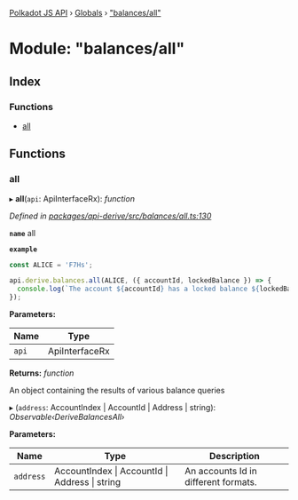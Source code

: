 [Polkadot JS API](../README.md) › [Globals](../globals.md) › ["balances/all"](_balances_all_.md)

# Module: "balances/all"

## Index

### Functions

* [all](_balances_all_.md#all)

## Functions

###  all

▸ **all**(`api`: ApiInterfaceRx): *function*

*Defined in [packages/api-derive/src/balances/all.ts:130](https://github.com/polkadot-js/api/blob/5c35a70e9d/packages/api-derive/src/balances/all.ts#L130)*

**`name`** all

**`example`** 
<BR>

```javascript
const ALICE = 'F7Hs';

api.derive.balances.all(ALICE, ({ accountId, lockedBalance }) => {
  console.log(`The account ${accountId} has a locked balance ${lockedBalance} units.`);
});
```

**Parameters:**

Name | Type |
------ | ------ |
`api` | ApiInterfaceRx |

**Returns:** *function*

An object containing the results of various balance queries

▸ (`address`: AccountIndex | AccountId | Address | string): *Observable‹DeriveBalancesAll›*

**Parameters:**

Name | Type | Description |
------ | ------ | ------ |
`address` | AccountIndex &#124; AccountId &#124; Address &#124; string | An accounts Id in different formats. |
